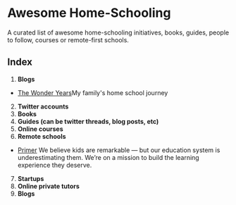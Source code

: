 # Awesome Home-Schooling
A curated list of awesome home-schooling initiatives, books, guides, people to follow, courses or remote-first schools.

## Index

1. **Blogs**
- [The Wonder Years](https://wonderyearsschool.com/)My family's home school journey
2. **Twitter accounts**
3. **Books**
4. **Guides (can be twitter threads, blog posts, etc)**
5. **Online courses**
6. **Remote schools**
- [Primer](www.withprimer.com) We believe kids are remarkable — but our education system is underestimating them. We’re on a mission to build the learning experience they deserve.
7. **Startups**
8. **Online private tutors**
9. **Blogs**
